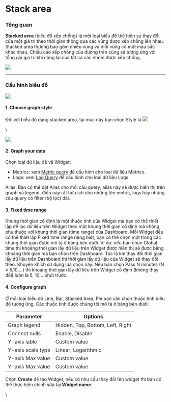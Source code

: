 # Stack area

### Tổng quan

**Stacked area** (biểu đồ xếp chồng) là một loại biểu đồ thể hiện sự thay đổi của một giá trị theo thời gian thông qua các vùng được xếp chồng lên nhau. Stacked area thường bao gồm nhiều vùng và mỗi vùng có một màu sắc khác nhau. Chiều cao xếp chồng của đường trên cùng sẽ tương ứng với tổng giá giá trị khi cộng lại của tất cả các nhóm được xếp chồng.

![](http://docs.vngcloud.vn/download/attachments/59806968/image2023-8-9\_14-28-42.png?version=1\&modificationDate=1691566122000\&api=v2)

***

### Cấu hình biểu đồ

![](http://docs.vngcloud.vn/download/attachments/59806968/image2023-7-31\_16-47-24.png?version=1\&modificationDate=1690796846000\&api=v2)

#### 1. Choose graph style&#x20;

Đối với biểu đồ dạng stacked area, tại mục này bạn chọn Style là ![](http://docs.vngcloud.vn/download/thumbnails/59806968/image2023-8-9\_14-28-59.png?version=1\&modificationDate=1691566140000\&api=v2)

\


![](http://docs.vngcloud.vn/download/attachments/59806968/image2023-8-9\_14-29-22.png?version=1\&modificationDate=1691566162000\&api=v2)

#### 2. Graph your data

Chọn loại dữ liệu để vẽ Widget:

* Metrics: xem [Metric query](http://docs.vngcloud.vn/display/VPV/Metric+query) để cấu hình cho loại dữ liệu Metrics.
* Logs: xem [Log Query](http://docs.vngcloud.vn/display/VPV/Log+Query) để cấu hình cho loại dữ liệu Logs.

Alias: Bạn có thể đặt Alias cho mỗi câu query, alias này sẽ được hiển thị trên graph và legend, điều này rất hữu ích cho những tên metric, logs hay những câu query có filter (bộ lọc) dài.&#x20;

#### 3. Fixed time range&#x20;

Khung thời gian cố định là một thuộc tính của Widget mà bạn có thể thiết lập để lọc dữ liệu trên Widget theo một khung thời gian cố định mà không phụ thuộc với khung thời gian (time range) của Dashboard. Mỗi Widget đều có thể thiết lập Fixed time range riêng biệt, bạn có thể chọn một trong các khung thời gian được mô tả ở bảng bên dưới. Ví dụ: nếu bạn chọn Global time thì khoảng thời gian lấy dữ liệu trên Widget được hiển thị sẽ được bằng khoảng thời gian mà bạn chọn trên Dashboard. Tức là khi thay đổi thời gian lấy dữ liệu trên Dashboard thì thời gian lấy dữ liệu của Widget sẽ thay đổi theo. Khuyến khích sử dụng lựa chọn này. Nếu bạn chọn Pass N minutes (N = 5,10,...) thì khoảng thời gian lấy dữ liệu trên Widget cố định (không thay đổi) luôn là 5, 10,...phút trước.&#x20;

#### 4. Configure graph

Ở mỗi loại biểu đồ Line, Bar, Stacked Area, Pie bạn cần chọn thuộc tính biểu đồ tương ứng. Các thuộc tính được chúng tôi mô tả ở bảng bên dưới:&#x20;

| Parameter         | Options                          |
| ----------------- | -------------------------------- |
| Graph legend      | Hidden, Top, Bottom, Left, Right |
| Connect nulls     | Enable, Disable                  |
| Y-axis lable      | Custom value                     |
| Y-axis scale type | Linear, Logarithmic              |
| Y-axis Max value  | Custom value                     |
| Y-axis Max value  | Custom value                     |

Chọn **Create** để tạo Widget, nếu có nhu cầu thay đổi tên widget thì bạn có thể thực hiện chỉnh sửa tại **Widget name**.

\
